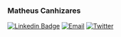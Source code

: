 ### Matheus Canhizares
[![Linkedin Badge](https://img.shields.io/badge/-matheuscanhizares-0077B5?style=flat-square&logo=linkedin&link=https://www.linkedin.com/in/matheuscanhizares)](https://www.linkedin.com/in/matheuscanhizares)
[![Email](https://img.shields.io/badge/-matheusvcanhizares@gmail.com-D44638?style=flat-square&logo=gmail&logoColor=white&link=mailto:matheusvcanhizares@gmail.com)](mailto:matheusvcanhizares@gmail.com)
[![Twitter](https://img.shields.io/badge/-mcanhizares-1DA1F2?style=flat-square&logo=twitter&logoColor=white&link=https://twitter.com/mcanhizares)](https://twitter.com/mcanhizares)
<!--
**canhizares/canhizares** is a ✨ _special_ ✨ repository because its `README.md` (this file) appears on your GitHub profile.

Here are some ideas to get you started:

- 🔭 I’m currently working on ...
- 🌱 I’m currently learning ...
- 👯 I’m looking to collaborate on ...
- 🤔 I’m looking for help with ...
- 💬 Ask me about ...
- 📫 How to reach me: ...
- 😄 Pronouns: ...
- ⚡ Fun fact: ...
-->
